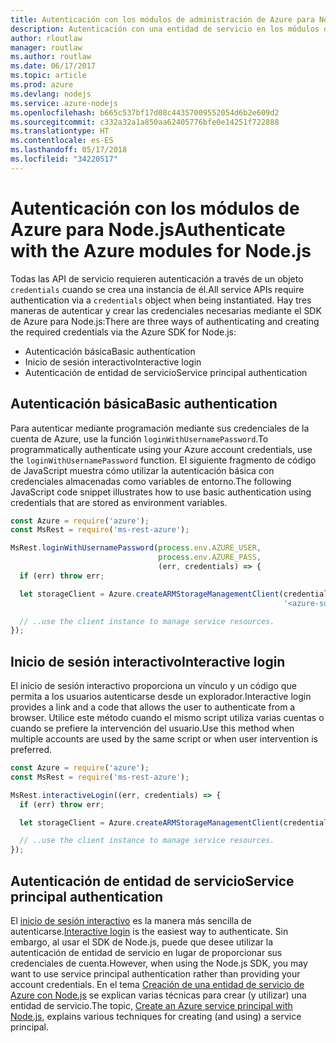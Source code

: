 ```yaml
---
title: Autenticación con los módulos de administración de Azure para Node.js
description: Autenticación con una entidad de servicio en los módulos de administración de Azure para Node.js
author: rloutlaw
manager: routlaw
ms.author: routlaw
ms.date: 06/17/2017
ms.topic: article
ms.prod: azure
ms.devlang: nodejs
ms.service: azure-nodejs
ms.openlocfilehash: b665c537bf17d08c44357009552054d6b2e609d2
ms.sourcegitcommit: c332a32a1a850aa62405776bfe0e14251f722888
ms.translationtype: HT
ms.contentlocale: es-ES
ms.lasthandoff: 05/17/2018
ms.locfileid: "34220517"
---
```

# <a name="authenticate-with-the-azure-modules-for-nodejs"></a><span data-ttu-id="111e1-103">Autenticación con los módulos de Azure para Node.js</span><span class="sxs-lookup"><span data-stu-id="111e1-103">Authenticate with the Azure modules for Node.js</span></span> 

<span data-ttu-id="111e1-104">Todas las API de servicio requieren autenticación a través de un objeto `credentials` cuando se crea una instancia de él.</span><span class="sxs-lookup"><span data-stu-id="111e1-104">All service APIs require authentication via a `credentials` object when being instantiated.</span></span> <span data-ttu-id="111e1-105">Hay tres maneras de autenticar y crear las credenciales necesarias mediante el SDK de Azure para Node.js:</span><span class="sxs-lookup"><span data-stu-id="111e1-105">There are three ways of authenticating and creating the required credentials via the Azure SDK for Node.js:</span></span> 

- <span data-ttu-id="111e1-106">Autenticación básica</span><span class="sxs-lookup"><span data-stu-id="111e1-106">Basic authentication</span></span>
- <span data-ttu-id="111e1-107">Inicio de sesión interactivo</span><span class="sxs-lookup"><span data-stu-id="111e1-107">Interactive login</span></span>
- <span data-ttu-id="111e1-108">Autenticación de entidad de servicio</span><span class="sxs-lookup"><span data-stu-id="111e1-108">Service principal authentication</span></span>

## <a name="basic-authentication"></a><span data-ttu-id="111e1-109">Autenticación básica</span><span class="sxs-lookup"><span data-stu-id="111e1-109">Basic authentication</span></span>

<span data-ttu-id="111e1-110">Para autenticar mediante programación mediante sus credenciales de la cuenta de Azure, use la función `loginWithUsernamePassword`.</span><span class="sxs-lookup"><span data-stu-id="111e1-110">To programmatically authenticate using your Azure account credentials, use the `loginWithUsernamePassword` function.</span></span> <span data-ttu-id="111e1-111">El siguiente fragmento de código de JavaScript muestra cómo utilizar la autenticación básica con credenciales almacenadas como variables de entorno.</span><span class="sxs-lookup"><span data-stu-id="111e1-111">The following JavaScript code snippet illustrates how to use basic authentication using credentials that are stored as environment variables.</span></span> 

```javascript
const Azure = require('azure');
const MsRest = require('ms-rest-azure');

MsRest.loginWithUsernamePassword(process.env.AZURE_USER, 
                                 process.env.AZURE_PASS, 
                                 (err, credentials) => {
  if (err) throw err;

  let storageClient = Azure.createARMStorageManagementClient(credentials, 
                                                             '<azure-subscription-id>');

  // ..use the client instance to manage service resources.
});
```

## <a name="interactive-login"></a><span data-ttu-id="111e1-112">Inicio de sesión interactivo</span><span class="sxs-lookup"><span data-stu-id="111e1-112">Interactive login</span></span>

<span data-ttu-id="111e1-113">El inicio de sesión interactivo proporciona un vínculo y un código que permita a los usuarios autenticarse desde un explorador.</span><span class="sxs-lookup"><span data-stu-id="111e1-113">Interactive login provides a link and a code that allows the user to authenticate from a browser.</span></span> <span data-ttu-id="111e1-114">Utilice este método cuando el mismo script utiliza varias cuentas o cuando se prefiere la intervención del usuario.</span><span class="sxs-lookup"><span data-stu-id="111e1-114">Use this method when multiple accounts are used by the same script or when user intervention is preferred.</span></span>

```javascript
const Azure = require('azure');
const MsRest = require('ms-rest-azure');

MsRest.interactiveLogin((err, credentials) => {
  if (err) throw err;

  let storageClient = Azure.createARMStorageManagementClient(credentials, '<azure-subscription-id>');

  // ..use the client instance to manage service resources.
});
```

## <a name="service-principal-authentication"></a><span data-ttu-id="111e1-115">Autenticación de entidad de servicio</span><span class="sxs-lookup"><span data-stu-id="111e1-115">Service principal authentication</span></span>

<span data-ttu-id="111e1-116">El [inicio de sesión interactivo](#interactive-login) es la manera más sencilla de autenticarse.</span><span class="sxs-lookup"><span data-stu-id="111e1-116">[Interactive login](#interactive-login) is the easiest way to authenticate.</span></span> <span data-ttu-id="111e1-117">Sin embargo, al usar el SDK de Node.js, puede que desee utilizar la autenticación de entidad de servicio en lugar de proporcionar sus credenciales de cuenta.</span><span class="sxs-lookup"><span data-stu-id="111e1-117">However, when using the Node.js SDK, you may want to use service principal authentication rather than providing your account credentials.</span></span> <span data-ttu-id="111e1-118">En el tema [Creación de una entidad de servicio de Azure con Node.js](./node-sdk-azure-authenticate-principal.md) se explican varias técnicas para crear (y utilizar) una entidad de servicio.</span><span class="sxs-lookup"><span data-stu-id="111e1-118">The topic, [Create an Azure service principal with Node.js](./node-sdk-azure-authenticate-principal.md), explains various techniques for creating (and using) a service principal.</span></span> 